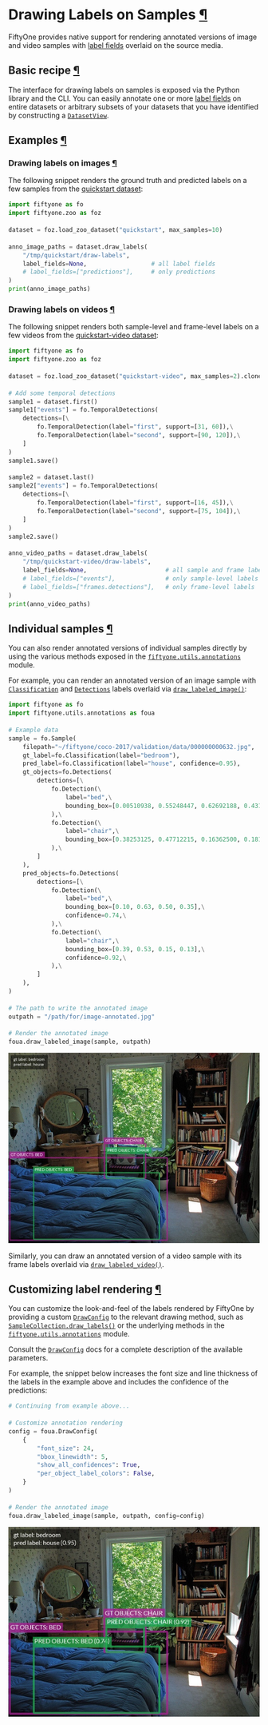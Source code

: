 # Drawing Labels on Samples [¶](\#drawing-labels-on-samples "Permalink to this headline")

FiftyOne provides native support for rendering annotated versions of image and
video samples with [label fields](using_datasets.html#using-labels) overlaid on the source
media.

## Basic recipe [¶](\#basic-recipe "Permalink to this headline")

The interface for drawing labels on samples is exposed via the Python library
and the CLI. You can easily annotate one or more
[label fields](using_datasets.html#using-labels) on entire datasets or arbitrary subsets of
your datasets that you have identified by constructing a [`DatasetView`](../api/fiftyone.core.view.html#fiftyone.core.view.DatasetView "fiftyone.core.view.DatasetView").

## Examples [¶](\#examples "Permalink to this headline")

### Drawing labels on images [¶](\#drawing-labels-on-images "Permalink to this headline")

The following snippet renders the ground truth and predicted labels on a few
samples from the [quickstart dataset](../dataset_zoo/datasets.html#dataset-zoo-quickstart):

```python
import fiftyone as fo
import fiftyone.zoo as foz

dataset = foz.load_zoo_dataset("quickstart", max_samples=10)

anno_image_paths = dataset.draw_labels(
    "/tmp/quickstart/draw-labels",
    label_fields=None,                  # all label fields
    # label_fields=["predictions"],     # only predictions
)
print(anno_image_paths)

```

### Drawing labels on videos [¶](\#drawing-labels-on-videos "Permalink to this headline")

The following snippet renders both sample-level and frame-level labels on a
few videos from the
[quickstart-video dataset](../dataset_zoo/datasets.html#dataset-zoo-quickstart-video):

```python
import fiftyone as fo
import fiftyone.zoo as foz

dataset = foz.load_zoo_dataset("quickstart-video", max_samples=2).clone()

# Add some temporal detections
sample1 = dataset.first()
sample1["events"] = fo.TemporalDetections(
    detections=[\
        fo.TemporalDetection(label="first", support=[31, 60]),\
        fo.TemporalDetection(label="second", support=[90, 120]),\
    ]
)
sample1.save()

sample2 = dataset.last()
sample2["events"] = fo.TemporalDetections(
    detections=[\
        fo.TemporalDetection(label="first", support=[16, 45]),\
        fo.TemporalDetection(label="second", support=[75, 104]),\
    ]
)
sample2.save()

anno_video_paths = dataset.draw_labels(
    "/tmp/quickstart-video/draw-labels",
    label_fields=None,                      # all sample and frame labels
    # label_fields=["events"],              # only sample-level labels
    # label_fields=["frames.detections"],   # only frame-level labels
)
print(anno_video_paths)

```

## Individual samples [¶](\#individual-samples "Permalink to this headline")

You can also render annotated versions of individual samples directly by using
the various methods exposed in the [`fiftyone.utils.annotations`](../api/fiftyone.utils.annotations.html#module-fiftyone.utils.annotations "fiftyone.utils.annotations") module.

For example, you can render an annotated version of an image sample with
[`Classification`](../api/fiftyone.core.labels.html#fiftyone.core.labels.Classification "fiftyone.core.labels.Classification") and [`Detections`](../api/fiftyone.core.labels.html#fiftyone.core.labels.Detections "fiftyone.core.labels.Detections") labels overlaid via
[`draw_labeled_image()`](../api/fiftyone.utils.annotations.html#fiftyone.utils.annotations.draw_labeled_image "fiftyone.utils.annotations.draw_labeled_image"):

```python
import fiftyone as fo
import fiftyone.utils.annotations as foua

# Example data
sample = fo.Sample(
    filepath="~/fiftyone/coco-2017/validation/data/000000000632.jpg",
    gt_label=fo.Classification(label="bedroom"),
    pred_label=fo.Classification(label="house", confidence=0.95),
    gt_objects=fo.Detections(
        detections=[\
            fo.Detection(\
                label="bed",\
                bounding_box=[0.00510938, 0.55248447, 0.62692188, 0.43115942],\
            ),\
            fo.Detection(\
                label="chair",\
                bounding_box=[0.38253125, 0.47712215, 0.16362500, 0.18155280],\
            ),\
        ]
    ),
    pred_objects=fo.Detections(
        detections=[\
            fo.Detection(\
                label="bed",\
                bounding_box=[0.10, 0.63, 0.50, 0.35],\
                confidence=0.74,\
            ),\
            fo.Detection(\
                label="chair",\
                bounding_box=[0.39, 0.53, 0.15, 0.13],\
                confidence=0.92,\
            ),\
        ]
    ),
)

# The path to write the annotated image
outpath = "/path/for/image-annotated.jpg"

# Render the annotated image
foua.draw_labeled_image(sample, outpath)

```

![image-annotated.jpg](../_images/example1.jpg)

Similarly, you can draw an annotated version of a video sample with its frame
labels overlaid via
[`draw_labeled_video()`](../api/fiftyone.utils.annotations.html#fiftyone.utils.annotations.draw_labeled_video "fiftyone.utils.annotations.draw_labeled_video").

## Customizing label rendering [¶](\#customizing-label-rendering "Permalink to this headline")

You can customize the look-and-feel of the labels rendered by FiftyOne by
providing a custom [`DrawConfig`](../api/fiftyone.utils.annotations.html#fiftyone.utils.annotations.DrawConfig "fiftyone.utils.annotations.DrawConfig")
to the relevant drawing method, such as
[`SampleCollection.draw_labels()`](../api/fiftyone.core.collections.html#fiftyone.core.collections.SampleCollection.draw_labels "fiftyone.core.collections.SampleCollection.draw_labels")
or the underlying methods in the [`fiftyone.utils.annotations`](../api/fiftyone.utils.annotations.html#module-fiftyone.utils.annotations "fiftyone.utils.annotations") module.

Consult the [`DrawConfig`](../api/fiftyone.utils.annotations.html#fiftyone.utils.annotations.DrawConfig "fiftyone.utils.annotations.DrawConfig") docs
for a complete description of the available parameters.

For example, the snippet below increases the font size and line thickness of
the labels in the example above and includes the confidence of the predictions:

```python
# Continuing from example above...

# Customize annotation rendering
config = foua.DrawConfig(
    {
        "font_size": 24,
        "bbox_linewidth": 5,
        "show_all_confidences": True,
        "per_object_label_colors": False,
    }
)

# Render the annotated image
foua.draw_labeled_image(sample, outpath, config=config)

```

![image-annotated.jpg](../_images/example2.jpg)

